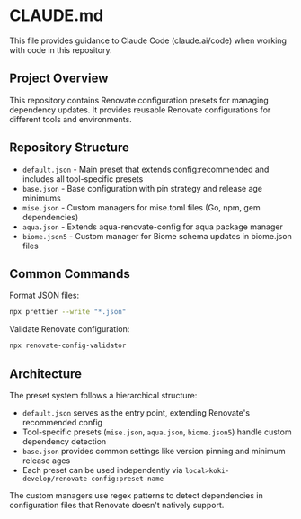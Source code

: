 # CLAUDE.md

This file provides guidance to Claude Code (claude.ai/code) when working with code in this repository.

## Project Overview

This repository contains Renovate configuration presets for managing dependency updates. It provides reusable Renovate configurations for different tools and environments.

## Repository Structure

- `default.json` - Main preset that extends config:recommended and includes all tool-specific presets
- `base.json` - Base configuration with pin strategy and release age minimums  
- `mise.json` - Custom managers for mise.toml files (Go, npm, gem dependencies)
- `aqua.json` - Extends aqua-renovate-config for aqua package manager
- `biome.json5` - Custom manager for Biome schema updates in biome.json files

## Common Commands

Format JSON files:
```bash
npx prettier --write "*.json"
```

Validate Renovate configuration:
```bash
npx renovate-config-validator
```

## Architecture

The preset system follows a hierarchical structure:
- `default.json` serves as the entry point, extending Renovate's recommended config
- Tool-specific presets (`mise.json`, `aqua.json`, `biome.json5`) handle custom dependency detection
- `base.json` provides common settings like version pinning and minimum release ages
- Each preset can be used independently via `local>koki-develop/renovate-config:preset-name`

The custom managers use regex patterns to detect dependencies in configuration files that Renovate doesn't natively support.
